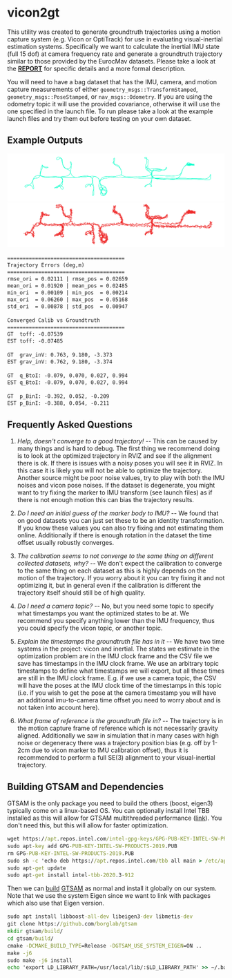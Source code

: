# vicon2gt

This utility was created to generate groundtruth trajectories using a motion capture system (e.g. Vicon or OptiTrack) for use in evaluating visual-inertial estimation systems.
Specifically we want to calculate the inertial IMU state (full 15 dof) at camera frequency rate and generate a groundtruth trajectory similar to those provided by the EurocMav datasets.
Please take a look at the **[REPORT](docs/report.pdf)** for specific details and a more formal description.

You will need to have a bag dataset that has the IMU, camera, and motion capture measurements of either `geometry_msgs::TransformStamped`, `geometry_msgs::PoseStamped`, or `nav_msgs::Odometry`.
If you are using the odometry topic it will use the provided covariance, otherwise it will use the one specified in the launch file.
To run please take a look at the example launch files and try them out before testing on your own dataset.


## Example Outputs


![trajectory optimized](docs/traj_opt.png)
![trajectory vicon](docs/traj_vicon_noisy.png)

```
======================================
Trajectory Errors (deg,m)
======================================
rmse_ori = 0.02111 | rmse_pos = 0.02659
mean_ori = 0.01920 | mean_pos = 0.02485
min_ori  = 0.00109 | min_pos  = 0.00214
max_ori  = 0.06260 | max_pos  = 0.05168
std_ori  = 0.00878 | std_pos  = 0.00947

Converged Calib vs Groundtruth
======================================
GT  toff: -0.07539
EST toff: -0.07485

GT  grav_inV: 0.763, 9.180, -3.373
EST grav_inV: 0.762, 9.180, -3.374

GT  q_BtoI: -0.079, 0.070, 0.027, 0.994
EST q_BtoI: -0.079, 0.070, 0.027, 0.994

GT  p_BinI: -0.392, 0.052, -0.209
EST p_BinI: -0.388, 0.054, -0.211
```



## Frequently Asked Questions

1) *Help, doesn't converge to a good trajectory!* -- This can be caused by many things and is hard to debug. The first thing we recommend doing is to look at the optimized trajectory in RVIZ and see if the alignment there is ok. If there is issues with a noisy poses you will see it in RVIZ. In this case it is likely you will not be able to optimize the trajectory. Another source might be poor noise values, try to play with both the IMU noises and vicon pose noises. If the dataset is degenerate, you might want to try fixing the marker to IMU transform (see launch files) as if there is not enough motion this can bias the trajectory results.

2) *Do I need an initial guess of the marker body to IMU?* -- We found that on good datasets you can just set these to be an identity transformation. If you know these values you can also try fixing and not estimating them online. Additionally if there is enough rotation in the dataset the time offset usually robustly converges.

3) *The calibration seems to not converge to the same thing on different collected datasets, why?* -- We don't expect the calibration to converge to the same thing on each dataset as this is highly depends on the motion of the trajectory. If you worry about it you can try fixing it and not optimizing it, but in general even if the calibration is different the trajectory itself should still be of high quality.

4) *Do I need a camera topic?* -- No, but you need some topic to specify what timestamps you want the optimized states to be at. We recommend you specify anything lower than the IMU frequency, thus you could specify the vicon topic, or another topic.

5) *Explain the timestamps the groundtruth file has in it* -- We have two time systems in the project: vicon and inertial. The states we estimate in the optimization problem are in the IMU clock frame and the CSV file we save has timestamps in the IMU clock frame. We use an arbitrary topic timestamps to define what timestamps we will export, but all these times are still in the IMU clock frame. E.g. if we use a camera topic, the CSV will have the poses at the IMU clock time of the timestamps in this topic (i.e. if you wish to get the pose at the camera timestamp you will have an additional imu-to-camera time offset you need to worry about and is not taken into account here).

6) *What frame of reference is the groundtruth file in?* -- The trajectory is in the motion capture frame of reference which is not necessarily gravity aligned. Additionally we saw in simulation that in many cases with high noise or degeneracy there was a trajectory position bias (e.g. off by 1-2cm due to vicon marker to IMU calibration offset), thus it is recommended to perform a full SE(3) alignment to your visual-inertial trajectory.





## Building GTSAM and Dependencies

GTSAM is the only package you need to build the others (boost, eigen3) typically come on a linux-based OS.
You can optionally install Intel TBB installed as this will allow for GTSAM multithreaded performance ([link](https://software.intel.com/en-us/articles/installing-intel-free-libs-and-python-apt-repo)).
You don't need this, but this will allow for faster optimization.
```cmd
wget https://apt.repos.intel.com/intel-gpg-keys/GPG-PUB-KEY-INTEL-SW-PRODUCTS-2019.PUB
sudo apt-key add GPG-PUB-KEY-INTEL-SW-PRODUCTS-2019.PUB
rm GPG-PUB-KEY-INTEL-SW-PRODUCTS-2019.PUB
sudo sh -c 'echo deb https://apt.repos.intel.com/tbb all main > /etc/apt/sources.list.d/intel-tbb.list'
sudo apt-get update
sudo apt-get install intel-tbb-2020.3-912
```

Then we can [build](https://gtsam.org/get_started/) [GTSAM](https://gtsam.org/build/) as normal and install it globally on our system.
Note that we use the system Eigen since we want to link with packages which also use that Eigen version.
```cmd
sudo apt install libboost-all-dev libeigen3-dev libmetis-dev
git clone https://github.com/borglab/gtsam
mkdir gtsam/build/
cd gtsam/build/
cmake -DCMAKE_BUILD_TYPE=Release -DGTSAM_USE_SYSTEM_EIGEN=ON ..
make -j6
sudo make -j6 install
echo 'export LD_LIBRARY_PATH=/usr/local/lib/:$LD_LIBRARY_PATH' >> ~/.bashrc
```






